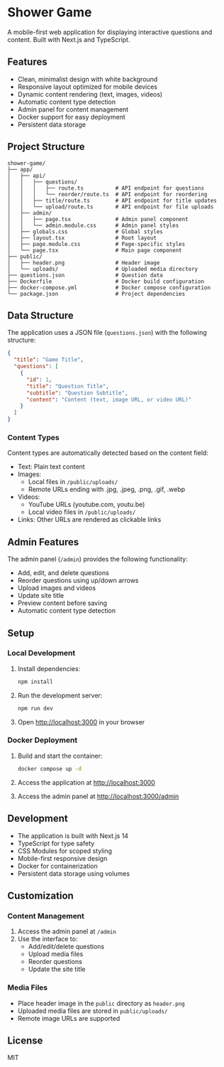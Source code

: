 # Shower Game

A mobile-first web application for displaying interactive questions and content. Built with Next.js and TypeScript.

## Features

- Clean, minimalist design with white background
- Responsive layout optimized for mobile devices
- Dynamic content rendering (text, images, videos)
- Automatic content type detection
- Admin panel for content management
- Docker support for easy deployment
- Persistent data storage

## Project Structure

```
shower-game/
├── app/
│   ├── api/
│   │   ├── questions/
│   │   │   ├── route.ts          # API endpoint for questions
│   │   │   └── reorder/route.ts  # API endpoint for reordering
│   │   ├── title/route.ts        # API endpoint for title updates
│   │   └── upload/route.ts       # API endpoint for file uploads
│   ├── admin/
│   │   ├── page.tsx              # Admin panel component
│   │   └── admin.module.css      # Admin panel styles
│   ├── globals.css               # Global styles
│   ├── layout.tsx                # Root layout
│   ├── page.module.css           # Page-specific styles
│   └── page.tsx                  # Main page component
├── public/
│   ├── header.png                # Header image
│   └── uploads/                  # Uploaded media directory
├── questions.json                # Question data
├── Dockerfile                    # Docker build configuration
├── docker-compose.yml            # Docker compose configuration
└── package.json                  # Project dependencies
```

## Data Structure

The application uses a JSON file (`questions.json`) with the following structure:

```json
{
  "title": "Game Title",
  "questions": [
    {
      "id": 1,
      "title": "Question Title",
      "subtitle": "Question Subtitle",
      "content": "Content (text, image URL, or video URL)"
    }
  ]
}
```

### Content Types

Content types are automatically detected based on the content field:
- Text: Plain text content
- Images: 
  - Local files in `/public/uploads/`
  - Remote URLs ending with .jpg, .jpeg, .png, .gif, .webp
- Videos: 
  - YouTube URLs (youtube.com, youtu.be)
  - Local video files in `/public/uploads/`
- Links: Other URLs are rendered as clickable links

## Admin Features

The admin panel (`/admin`) provides the following functionality:
- Add, edit, and delete questions
- Reorder questions using up/down arrows
- Upload images and videos
- Update site title
- Preview content before saving
- Automatic content type detection

## Setup

### Local Development

1. Install dependencies:
   ```bash
   npm install
   ```

2. Run the development server:
   ```bash
   npm run dev
   ```

3. Open [http://localhost:3000](http://localhost:3000) in your browser

### Docker Deployment

1. Build and start the container:
   ```bash
   docker compose up -d
   ```

2. Access the application at [http://localhost:3000](http://localhost:3000)

3. Access the admin panel at [http://localhost:3000/admin](http://localhost:3000/admin)

## Development

- The application is built with Next.js 14
- TypeScript for type safety
- CSS Modules for scoped styling
- Mobile-first responsive design
- Docker for containerization
- Persistent data storage using volumes

## Customization

### Content Management
1. Access the admin panel at `/admin`
2. Use the interface to:
   - Add/edit/delete questions
   - Upload media files
   - Reorder questions
   - Update the site title

### Media Files
- Place header image in the `public` directory as `header.png`
- Uploaded media files are stored in `public/uploads/`
- Remote image URLs are supported

## License

MIT 